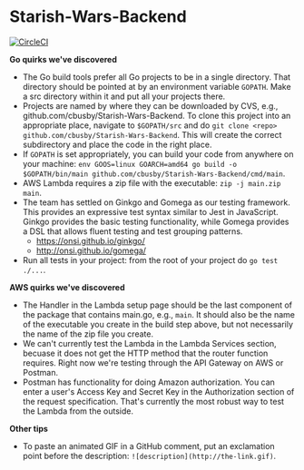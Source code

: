 # Starish-Wars-Backend
[![CircleCI](https://circleci.com/gh/cbusby/Starish-Wars-Backend.svg?style=svg)](https://circleci.com/gh/cbusby/Starish-Wars-Backend)

**Go quirks we've discovered**

- The Go build tools prefer all Go projects to be in a single directory. That directory should be pointed at by an environment variable `GOPATH`. Make a src directory within it and put all your projects there.
- Projects are named by where they can be downloaded by CVS, e.g., github.com/cbusby/Starish-Wars-Backend. To clone this project into an appropriate place, navigate to `$GOPATH/src` and do `git clone <repo> github.com/cbusby/Starish-Wars-Backend`. This will create the correct subdirectory and place the code in the right place.
- If `GOPATH` is set appropriately, you can build your code from anywhere on your machine: `env GOOS=linux GOARCH=amd64 go build -o $GOPATH/bin/main github.com/cbusby/Starish-Wars-Backend/cmd/main`.
- AWS Lambda requires a zip file with the executable: `zip -j main.zip main`.
- The team has settled on Ginkgo and Gomega as our testing framework. This provides an expressive test syntax similar to Jest in JavaScript. Ginkgo provides the basic testing functionality, while Gomega provides a DSL that allows fluent testing and test grouping patterns.
  - https://onsi.github.io/ginkgo/
  - http://onsi.github.io/gomega/
- Run all tests in your project: from the root of your project do `go test ./...`.

**AWS quirks we've discovered**

- The Handler in the Lambda setup page should be the last component of the package that contains main.go, e.g., `main`. It should also be the name of the executable you create in the build step above, but not necessarily the name of the zip file you create.
- We can't currently test the Lambda in the Lambda Services section, becuase it does not get the HTTP method that the router function requires. Right now we're testing through the API Gateway on AWS or Postman.
- Postman has functionality for doing Amazon authorization. You can enter a user's Access Key and Secret Key in the Authorization section of the request specification. That's currently the most robust way to test the Lambda from the outside.

**Other tips**
- To paste an animated GIF in a GitHub comment, put an exclamation point before the description: `![description](http://the-link.gif)`.
